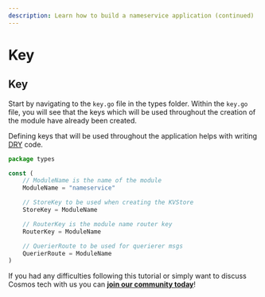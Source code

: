 ```yaml
---
description: Learn how to build a nameservice application (continued)
---
```


# Key

## Key <a id="key"></a>

Start by navigating to the `key.go` file in the types folder. Within the `key.go` file, you will see that the keys which will be used throughout the creation of the module have already been created.

Defining keys that will be used throughout the application helps with writing [DRY](https://en.wikipedia.org/wiki/Don%27t_repeat_yourself) code.

```javascript
package types

const (
    // ModuleName is the name of the module
    ModuleName = "nameservice"

    // StoreKey to be used when creating the KVStore
    StoreKey = ModuleName

    // RouterKey is the module name router key
    RouterKey = ModuleName

    // QuerierRoute to be used for querierer msgs
    QuerierRoute = ModuleName
)
```

If you had any difficulties following this tutorial or simply want to discuss Cosmos tech with us you can [**join our community today**](https://discord.gg/fszyM7K)!

